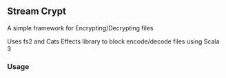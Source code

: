 ## Stream Crypt 

A simple framework for Encrypting/Decrypting files 

Uses fs2 and Cats Effects library to block encode/decode files using Scala 3


### Usage



